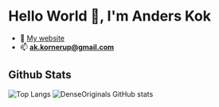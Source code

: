 # Hello World 👋, I'm Anders Kok

- :link: [My website](anderskok.netlify.com)
- :mailbox: **ak.kornerup@gmail.com**

## Github Stats
<!-- Github Stats -->
![Top Langs](https://github-readme-stats.vercel.app/api/top-langs/?username=denseoriginal&layout=compact&hide=css&langs_count=10&hide_border=true&title_color=5764a6&text_color=5764a6)
![DenseOriginals GitHub stats](https://github-readme-stats.vercel.app/api?username=denseoriginal&show_icons=true&theme=onedark&include_all_commits=true&hide_border=true)
